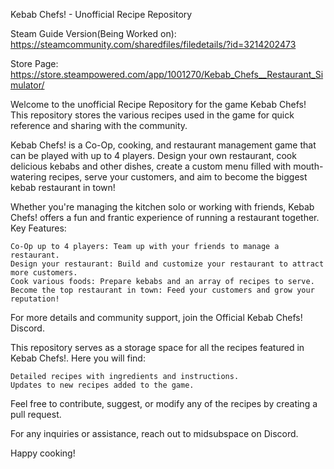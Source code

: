 Kebab Chefs! - Unofficial Recipe Repository

Steam Guide Version(Being Worked on): https://steamcommunity.com/sharedfiles/filedetails/?id=3214202473 

Store Page: https://store.steampowered.com/app/1001270/Kebab_Chefs__Restaurant_Simulator/

Welcome to the unofficial Recipe Repository for the game Kebab Chefs! This repository stores the various recipes used in the game for quick reference and sharing with the community.


Kebab Chefs! is a Co-Op, cooking, and restaurant management game that can be played with up to 4 players. Design your own restaurant, cook delicious kebabs and other dishes, create a custom menu filled with mouth-watering recipes, serve your customers, and aim to become the biggest kebab restaurant in town!

Whether you're managing the kitchen solo or working with friends, Kebab Chefs! offers a fun and frantic experience of running a restaurant together.
Key Features:

    Co-Op up to 4 players: Team up with your friends to manage a restaurant.
    Design your restaurant: Build and customize your restaurant to attract more customers.
    Cook various foods: Prepare kebabs and an array of recipes to serve.
    Become the top restaurant in town: Feed your customers and grow your reputation!

For more details and community support, join the Official Kebab Chefs! Discord.

This repository serves as a storage space for all the recipes featured in Kebab Chefs!. Here you will find:

    Detailed recipes with ingredients and instructions.
    Updates to new recipes added to the game.

Feel free to contribute, suggest, or modify any of the recipes by creating a pull request.

For any inquiries or assistance, reach out to midsubspace on Discord.

Happy cooking!
